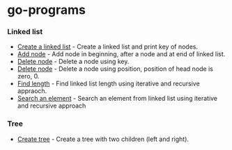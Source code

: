 # go-programs

### Linked list

* [Create a linked list](https://github.com/bhawani021/go-programs/blob/master/linkedlist/linked_list_display/main.go) - Create a linked list and print key of nodes.
* [Add node](https://github.com/bhawani021/go-programs/blob/master/linkedlist/linked_list_insertion/main.go) - Add node in beginning, after a node and at end of linked list.
* [Delete node](https://github.com/bhawani021/go-programs/blob/master/linkedlist/linked_list_delete_using_key/main.go) - Delete a node using key.
* [Delete node](https://github.com/bhawani021/go-programs/blob/master/linkedlist/linked_list_delete_using_position/main.go) - Delete a node using position, position of head node is zero, 0.
* [Find length](https://github.com/bhawani021/go-programs/blob/master/linkedlist/linked_list_length/main.go) - Find linked list length using iterative and recursive appraoch.
* [Search an element](https://github.com/bhawani021/go-programs/blob/master/linkedlist/linked_list_searach_element/main.go) - Search an element from linked list using iterative and recursive approach

### Tree
* [Create tree](https://github.com/bhawani021/go-programs/blob/master/tree/tree_create/main.go) - Create a tree with two children (left and right).